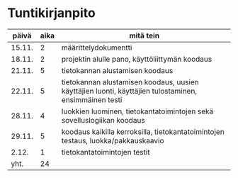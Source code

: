 # Tuntikirjanpito
|päivä |aika|mitä tein|
|------|----|---------|
|15.11.|2   |määrittelydokumentti|
|18.11.|2   |projektin alulle pano, käyttöliittymän koodaus|
|21.11.|5   |tietokannan alustamisen koodaus|
|22.11.|5   |tietokannan alustamisen koodaus, uusien käyttäjien luonti, käyttäjien tulostaminen, ensimmäinen testi|
|28.11.|4   |luokkien luominen, tietokantatoimintojen sekä sovelluslogiikan koodaus|
|29.11.|5   |koodaus kaikilla kerroksilla, tietokantatoimintojen testaus, luokka/pakkauskaavio|
|2.12. |1   |tietokantatoimintojen testit|
|yht.  |24  ||
